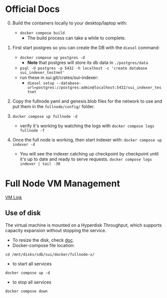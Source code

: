
# Official Docs
0. Build the containers locally to your desktop/laptop with:
   - `docker compose build`
      - The build process can take a while to complete.

1. First start postgres so you can create the DB with the `diesel` command:
	- `docker compose up postgres -d`
	  * **Note** that postgres will store its db data in `./postgres/data`
	- `psql -U postgres -p 5432 -h localhost -c 'create database sui_indexer_testnet'`
	- run these in sui.git/crates/sui-indexer:
      * `diesel setup --database-url=postgres://postgres:admin@localhost:5432/sui_indexer_testnet`

2. Copy the fullnode.yaml and genesis.blob files for the network to use and put them in the `fullnode/config/` folder.

3. `docker compose up fullnode -d`
   - verify it's working by watching the logs with `docker compose logs fullnode -f`

4. Once the full node is working, then start indexer with:  `docker compose up indexer -d`

	- You will see the indexer catching up checkpoint by checkpoint until it's up to date and ready to serve requests.
	  `docker compose logs indexer | tail -30`


# Full Node VM Management
[VM Link](https://console.cloud.google.com/compute/instancesDetail/zones/us-central1-a/instances/sui-indexer?project=shadow-sui-indexer)
## Use of disk
The virtual machine is mounted on a Hyperdisk Throughput, which supports capacity expansion without stopping the service.

* To resize the disk, check [doc](https://cloud.google.com/compute/docs/disks/resize-persistent-disk#gcloud).
* Docker-compose file location:
```shell
cd /mnt/disks/sdb/sui/docker/fullnode-x/
```
* to start all services
```shell
docker compose up -d
```
* to stop all services
```shell
docker compose down
```


   

